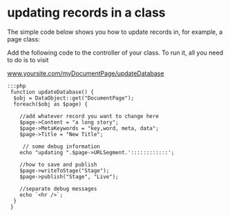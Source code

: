 # updating records in a class

The simple code below shows you how to update records in, for example, a page class:

Add the following code to the controller of your class.  To run it, all you need to do is to visit

www.yoursite.com/myDocumentPage/updateDatabase

	:::php
	 function updateDatabase() {
	  $obj = DataObject::get("DocumentPage");
	  foreach($obj as $page) {
	    
	    //add whatever record you want to change here
	    $page->Content = "a long story";
	    $page->MetaKeywords = "key,word, meta, data";
	    $page->Title = "New Title";
	    
	     // some debug information
	    echo "updating ".$page->URLSegment.'::::::::::::';
	    
	    //how to save and publish
	    $page->writeToStage("Stage");
	    $page->publish("Stage", "Live");
	    
	    //separate debug messages
	    echo `<hr />`;
	  }
	 }
	


